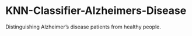 # KNN-Classifier-Alzheimers-Disease
Distinguishing Alzheimer’s disease patients from healthy people.
